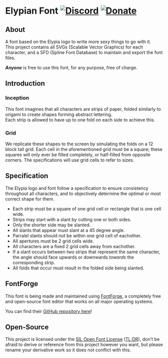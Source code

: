 # Elypian Font [![Discord][discord-members]][discord] [![Donate][donate-shield]][elypia-donate]

## About
A font based on the Elypia logo to write more sexy things to go with it.  
This project contains all SVGs (Scalable Vector Graphics) for each character,
and a SFD (Spline Font Database) to maintain and export the font files.

**_Anyone_** is free to use this font, for any purpose, free of charge.

## Introduction
### Inception
This font imagines that all characters are strips of paper, folded
similarly to origami to create shapes forming abstract lettering.  
Each strip is allowed to have up to one fold on each side to achieve this.  

### Grid
We replicate these shapes to the screen by simulating the folds on a 12
block tall grid.
Each cell in the aforementioned grid must be a square; these squares
will only ever be filled completely, or half-filled from opposite corners. 
The specifications will use grid cells to refer to sizes.

## Specification
The Elypia logo and font follow a specification to ensure consistency throughout 
all characters, and to objectively determine the optimal or most correct shape for them.

* Each strip must be a square of one grid cell or rectangle that is one cell wide.
* Strips may start with a slant by cutting one or both sides.
* Only the shorter side may be slanted.
* All slants that appear must slant at a 45 degree angle.
* Parralel slants should not be within one grid cell of eachother.
* All apertures must be 2 grid cells wide.
* All characters are a fixed 2 grid cells away from eachother.
* If a slant occurs between two strips that represent the same character,
the angle should face upwards or downwards _towards_ the corresponding strip. 
* All folds that occur must result in the folded side being slanted.

## FontForge
This font is being made and maintained using [FontForge][fontforge], a completely free and
open-source font editor that works on all major operating systems.

You can find their [GitHub repository here][font-forge-git]!

## Open-Source
This project is licensed under the [SIL Open Font License][license] ([TL;DR][license-tldr]), 
don't be afraid to derive or reference from this project however you want, but 
please rename your derivative work so it does not conflict with this.

[discord]: https://discord.gg/hprGMaM "Discord Invite"
[discord-members]: https://discordapp.com/api/guilds/184657525990359041/widget.png "Discord Shield"
[donate-shield]: https://img.shields.io/badge/Elypia-Donate-blueviolet "Donate Shield"
[elypia-donate]: https://elypia.org/donate "Donate to Elypia"
[fontforge]: https://fontforge.github.io/en-US/ "FontForge"
[font-forge-git]: https://github.com/fontforge "FontForge on GitHub"
[license]: https://scripts.sil.org/OFL "Official License Page"
[license-tldr]: https://tldrlegal.com/license/open-font-license-(ofl)-explained "TL;DR of License"